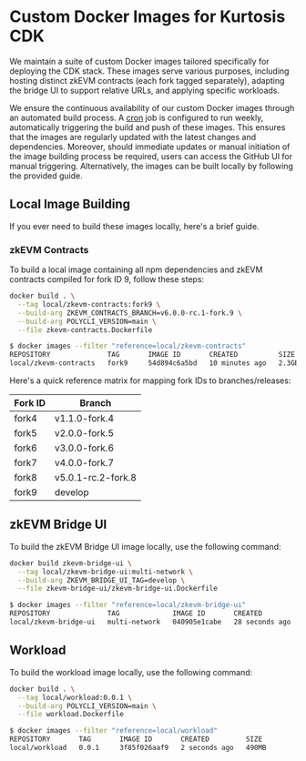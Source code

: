 # Custom Docker Images for Kurtosis CDK

We maintain a suite of custom Docker images tailored specifically for deploying the CDK stack. These images serve various purposes, including hosting distinct zkEVM contracts (each fork tagged separately), adapting the bridge UI to support relative URLs, and applying specific workloads.

We ensure the continuous availability of our custom Docker images through an automated build process. A [cron](../.github/workflows/docker-image-builder-cron.yml) job is configured to run weekly, automatically triggering the build and push of these images. This ensures that the images are regularly updated with the latest changes and dependencies. Moreover, should immediate updates or manual initiation of the image building process be required, users can access the GitHub UI for manual triggering. Alternatively, the images can be built locally by following the provided guide.

## Local Image Building

If you ever need to build these images locally, here's a brief guide.

### zkEVM Contracts

To build a local image containing all npm dependencies and zkEVM contracts compiled for fork ID 9, follow these steps:

```bash
docker build . \
  --tag local/zkevm-contracts:fork9 \
  --build-arg ZKEVM_CONTRACTS_BRANCH=v6.0.0-rc.1-fork.9 \
  --build-arg POLYCLI_VERSION=main \
  --file zkevm-contracts.Dockerfile
```

```bash
$ docker images --filter "reference=local/zkevm-contracts"
REPOSITORY              TAG       IMAGE ID       CREATED          SIZE
local/zkevm-contracts   fork9     54d894c6a5bd   10 minutes ago   2.3GB
```

Here's a quick reference matrix for mapping fork IDs to branches/releases:

| Fork ID | Branch             |
| ------- | ------------------ |
| fork4   | v1.1.0-fork.4      |
| fork5   | v2.0.0-fork.5      |
| fork6   | v3.0.0-fork.6      |
| fork7   | v4.0.0-fork.7      |
| fork8   | v5.0.1-rc.2-fork.8 |
| fork9   | develop            |

## zkEVM Bridge UI

To build the zkEVM Bridge UI image locally, use the following command:

```bash
docker build zkevm-bridge-ui \
  --tag local/zkevm-bridge-ui:multi-network \
  --build-arg ZKEVM_BRIDGE_UI_TAG=develop \
  --file zkevm-bridge-ui/zkevm-bridge-ui.Dockerfile
```

```bash
$ docker images --filter "reference=local/zkevm-bridge-ui"
REPOSITORY              TAG             IMAGE ID       CREATED          SIZE
local/zkevm-bridge-ui   multi-network   040905e1cabe   28 seconds ago   377MB
```

## Workload

To build the workload image locally, use the following command:

```bash
docker build . \
  --tag local/workload:0.0.1 \
  --build-arg POLYCLI_VERSION=main \
  --file workload.Dockerfile
```

```bash
$ docker images --filter "reference=local/workload"
REPOSITORY       TAG       IMAGE ID       CREATED         SIZE
local/workload   0.0.1     3f85f026aaf9   2 seconds ago   490MB
```
